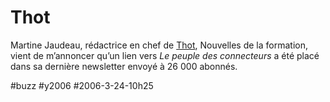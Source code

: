 # Thot

Martine Jaudeau, rédactrice en chef de [Thot](http://thot.cursus.edu/rubrique.asp?no=23876), Nouvelles de la formation, vient de m’annoncer qu’un lien vers *Le peuple des connecteurs* a été placé dans sa dernière newsletter envoyé à 26 000 abonnés.

#buzz #y2006 #2006-3-24-10h25
